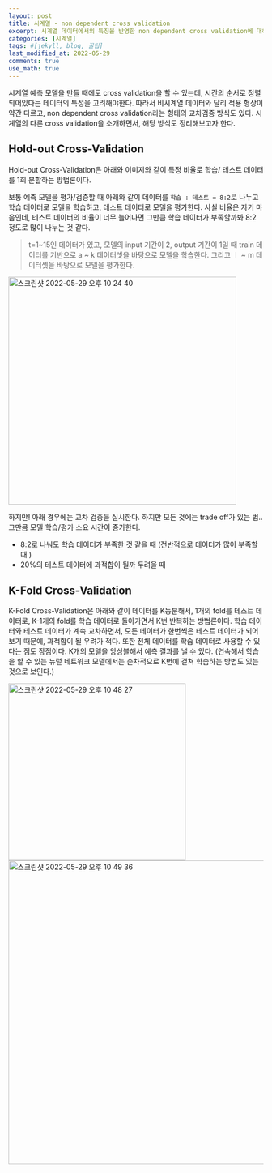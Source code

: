 ```yaml
---
layout: post
title: 시계열 - non dependent cross validation
excerpt: 시계열 데이터에서의 특징을 반영한 non dependent cross validation에 대해 알아보자
categories: [시계열]
tags: #[jekyll, blog, 꿀팁]
last_modified_at: 2022-05-29
comments: true
use_math: true
---
```


시계열 예측 모델을 만들 때에도 cross validation을 할 수 있는데, 시간의 순서로 정렬되어있다는 데이터의 특성을 고려해야한다. 따라서 비시계열 데이터와 달리 적용 형상이 약간 다르고, non dependent cross validation라는 형태의 교차검증 방식도 있다. 시계열의 다른 cross validation을 소개하면서, 해당 방식도 정리해보고자 한다. 

## Hold-out Cross-Validation

Hold-out Cross-Validation은 아래와 이미지와 같이 특정 비율로 학습/ 테스트 데이터를 1회 분할하는 방법론이다. 

보통 예측 모델을 평가/검증할 때 아래와 같이 데이터를 `학습 : 테스트 = 8:2`로 나누고 학습 데이터로 모델을 학습하고, 테스트 데이터로 모델을 평가한다. 사실 비율은 자기 마음인데, 테스트 데이터의 비율이 너무 늘어나면 그만큼 학습 데이터가 부족할까봐 8:2 정도로 많이 나누는 것 같다.

> t=1~15인 데이터가 있고, 모델의 input 기간이 2, output 기간이 1일 때 train 데이터를 기반으로 a ~ k 데이터셋을 바탕으로 모델을 학습한다. 그리고 ㅣ ~ m 데이터셋을 바탕으로 모델을 평가한다. 

<img width="450" alt="스크린샷 2022-05-29 오후 10 24 40" src="https://user-images.githubusercontent.com/47768004/170871123-058507d8-5203-4924-b6a0-77e2782a10bf.png">

하지만! 아래 경우에는 교차 검증을 실시한다. 하지만 모든 것에는 trade off가 있는 법.. 그만큼 모델 학습/평가 소요 시간이 증가한다. 
- 8:2로 나눠도 학습 데이터가 부족한 것 같을 때 (전반적으로 데이터가 많이 부족할 때 )
- 20%의 테스트 데이터에 과적합이 될까 두려울 때

## K-Fold Cross-Validation

K-Fold Cross-Validation은 아래와 같이 데이터를 K등분해서, 1개의 fold를 테스트 데이터로, K-1개의 fold를 학습 데이터로 돌아가면서 K번 반복하는 방법론이다. 학습 데이터와 테스트 데이터가 계속 교차하면서, 모든 데이터가 한번씩은 테스트 데이터가 되어보기 때문에, 과적합이 될 우려가 적다. 또한 전체 데이터를 학습 데이터로 사용할 수 있다는 점도 장점이다. K개의 모델을 앙상블해서 예측 결과를 낼 수 있다. (연속해서 학습을 할 수 있는 뉴럴 네트워크 모델에서는 순차적으로 K번에 걸쳐 학습하는 방법도 있는 것으로 보인다.)

<img width="350" alt="스크린샷 2022-05-29 오후 10 48 27" src="https://user-images.githubusercontent.com/47768004/170872333-fa6fbc49-743f-4ef0-9e81-8c21ddae1817.png">

<img width="600" alt="스크린샷 2022-05-29 오후 10 49 36" src="https://user-images.githubusercontent.com/47768004/170872388-4122f5d1-8ace-4670-ab16-dc6ef919c2e4.png">
